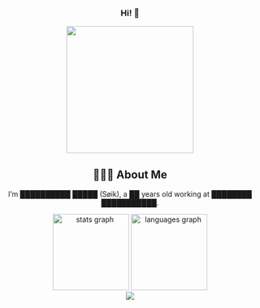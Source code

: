 <div align="center">
  
### Hi! 👋

</div>

<div align="center">
<img height="250" src="https://avatars.githubusercontent.com/u/112499783"/>
</div>

<div align="center">
  
## 👨🏻‍💻  About Me

I’m ██████████ █████ (Søik), a ██ years old working at ████████ ███████████.

<div align="center">
  <img src="https://github-readme-stats.vercel.app/api?username=j3&hide_title=false&hide_rank=false&show_icons=true&include_all_commits=true&count_private=true&disable_animations=false&theme=dracula&locale=en&hide_border=false" height="150" alt="stats graph"  />
  <img src="https://github-readme-stats.vercel.app/api/top-langs?username=j3&locale=en&hide_title=false&layout=compact&card_width=320&langs_count=5&theme=dracula&hide_border=false" height="150" alt="languages graph"  />
</div>


<div align="center">
  <img src="https://visitor-badge.laobi.icu/badge?page_id=j3.j3&"  />
</div>
</div>
